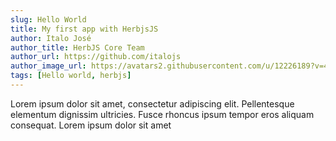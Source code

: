 ```yaml
---
slug: Hello World
title: My first app with HerbjsJS
author: Italo José
author_title: HerbJS Core Team
author_url: https://github.com/italojs
author_image_url: https://avatars2.githubusercontent.com/u/12226189?v=4
tags: [Hello world, herbjs]
---
```


Lorem ipsum dolor sit amet, consectetur adipiscing elit. Pellentesque elementum dignissim ultricies. Fusce rhoncus ipsum tempor eros aliquam consequat. Lorem ipsum dolor sit amet
